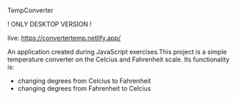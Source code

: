 TempConverter

! ONLY DESKTOP VERSION !

live: https://convertertemp.netlify.app/

An application created during JavaScript exercises.This project is a simple temperature converter on the Celcius and Fahrenheit scale. 
Its functionality is:
- changing degrees from Celcius to Fahrenheit
- changing degrees from Fahrenheit to Celcius 
